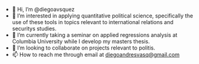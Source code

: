 - 👋 Hi, I’m @diegoavsquez
- 👀 I’m interested in applying quantitative political science, specifically the use of these tools in topics relevant to international relations and securitys studies.
- 🌱 I’m currently taking a seminar on applied regressions analysis at Columbia University while I develop my masters thesis.
- 💞️ I’m looking to collaborate on projects relevant to politis.
- 📫 How to reach me through email at diegoandresvasq@gmail.com

<!---
diegoavsquez/diegoavsquez is a ✨ special ✨ repository because its `README.md` (this file) appears on your GitHub profile.
You can click the Preview link to take a look at your changes.
--->
